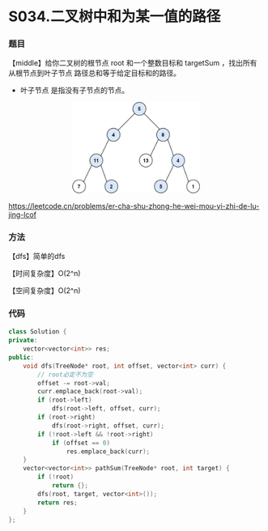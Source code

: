 # S034.二叉树中和为某一值的路径

### 题目

【middle】给你二叉树的根节点 root 和一个整数目标和 targetSum ，找出所有 从根节点到叶子节点 路径总和等于给定目标和的路径。

- 叶子节点 是指没有子节点的节点。

<div style="text-align: center">
<img src="image/20220816-01.jpg" width=50%/>
</div>

<https://leetcode.cn/problems/er-cha-shu-zhong-he-wei-mou-yi-zhi-de-lu-jing-lcof>

### 方法

【dfs】简单的dfs

【时间复杂度】O(2^n)

【空间复杂度】O(2^n)

### 代码

```cpp
class Solution {
private:
    vector<vector<int>> res;
public:
    void dfs(TreeNode* root, int offset, vector<int> curr) {
        // root必定不为空
        offset -= root->val;
        curr.emplace_back(root->val);
        if (root->left)
            dfs(root->left, offset, curr);
        if (root->right)
            dfs(root->right, offset, curr);
        if (!root->left && !root->right)
            if (offset == 0)
                res.emplace_back(curr);
    }
    vector<vector<int>> pathSum(TreeNode* root, int target) {
        if (!root)
            return {};
        dfs(root, target, vector<int>());
        return res;
    }
};
```

